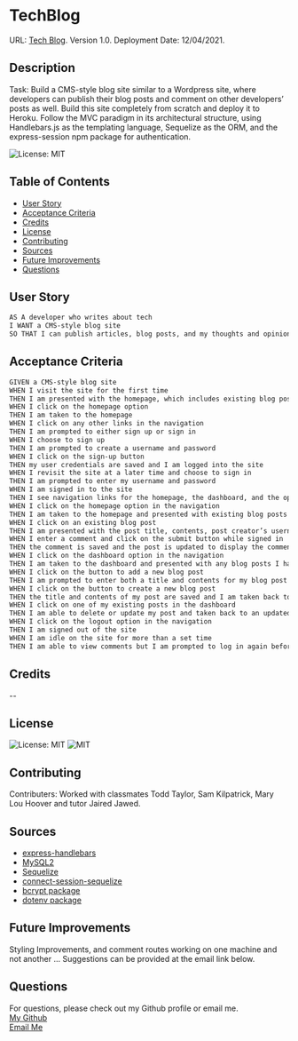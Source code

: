 # TechBlog
URL: [Tech Blog](https://techbloggie.herokuapp.com/). 
Version 1.0. 
Deployment Date: 12/04/2021. 

## Description  
Task: Build a CMS-style blog site similar to a Wordpress site, where developers can publish their blog posts and comment on other developers’ posts as well. Build this site completely from scratch and deploy it to Heroku. Follow the MVC paradigm in its architectural structure, using Handlebars.js as the templating language, Sequelize as the ORM, and the express-session npm package for authentication.

![License: MIT](https://img.shields.io/badge/License-MIT-yellow.svg)
 
## Table of Contents
- [User Story](#user-story)
- [Acceptance Criteria](#acceptance-criteria)
- [Credits](#credits)
- [License](#license)
- [Contributing](#contributing)
- [Sources](#sources)
- [Future Improvements](#future-improvements)
- [Questions](#questions)

## User Story
```md
AS A developer who writes about tech
I WANT a CMS-style blog site
SO THAT I can publish articles, blog posts, and my thoughts and opinions
```

## Acceptance Criteria
```md
GIVEN a CMS-style blog site
WHEN I visit the site for the first time
THEN I am presented with the homepage, which includes existing blog posts if any have been posted; navigation links for the homepage and the dashboard; and the option to log in
WHEN I click on the homepage option
THEN I am taken to the homepage
WHEN I click on any other links in the navigation
THEN I am prompted to either sign up or sign in
WHEN I choose to sign up
THEN I am prompted to create a username and password
WHEN I click on the sign-up button
THEN my user credentials are saved and I am logged into the site
WHEN I revisit the site at a later time and choose to sign in
THEN I am prompted to enter my username and password
WHEN I am signed in to the site
THEN I see navigation links for the homepage, the dashboard, and the option to log out
WHEN I click on the homepage option in the navigation
THEN I am taken to the homepage and presented with existing blog posts that include the post title and the date created
WHEN I click on an existing blog post
THEN I am presented with the post title, contents, post creator’s username, and date created for that post and have the option to leave a comment
WHEN I enter a comment and click on the submit button while signed in
THEN the comment is saved and the post is updated to display the comment, the comment creator’s username, and the date created
WHEN I click on the dashboard option in the navigation
THEN I am taken to the dashboard and presented with any blog posts I have already created and the option to add a new blog post
WHEN I click on the button to add a new blog post
THEN I am prompted to enter both a title and contents for my blog post
WHEN I click on the button to create a new blog post
THEN the title and contents of my post are saved and I am taken back to an updated dashboard with my new blog post
WHEN I click on one of my existing posts in the dashboard
THEN I am able to delete or update my post and taken back to an updated dashboard
WHEN I click on the logout option in the navigation
THEN I am signed out of the site
WHEN I am idle on the site for more than a set time
THEN I am able to view comments but I am prompted to log in again before I can add, update, or delete comments
```

## Credits
--
    
## License 
![License: MIT](https://img.shields.io/badge/License-MIT-yellow.svg)
![MIT](https://opensource.org/licenses/MIT)  
    
      
## Contributing
 Contributers: Worked with classmates Todd Taylor, Sam Kilpatrick, Mary Lou Hoover and tutor Jaired Jawed. 

## Sources
- [express-handlebars](https://www.npmjs.com/package/)
- [MySQL2](https://www.npmjs.com/package/mysql2)
- [Sequelize](https://sequelize.org/)
- [connect-session-sequelize](https://www.npmjs.com/package/connect-session-sequelize) 
- [bcrypt package](https://www.npmjs.com/package/bcrypt)
- [dotenv package](https://www.npmjs.com/package/dotenv)

## Future Improvements
Styling Improvements, and comment routes working on one machine and not another ...
 Suggestions can be provided at the email link below. 

  ## Questions
  For questions, please check out my Github profile or email me.  
[My Github](https://www.github.com/jones406)  
[Email Me](mailto:brookejones406@gmail.com)  

